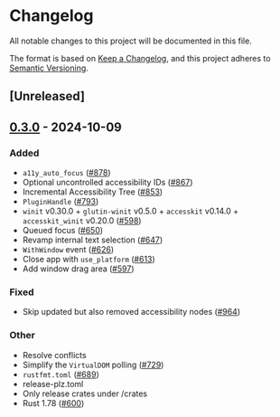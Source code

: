 # Changelog

All notable changes to this project will be documented in this file.

The format is based on [Keep a Changelog](https://keepachangelog.com/en/1.0.0/),
and this project adheres to [Semantic Versioning](https://semver.org/spec/v2.0.0.html).

## [Unreleased]

## [0.3.0](https://github.com/marc2332/freya/compare/freya-common-v0.2.1...freya-common-v0.3.0) - 2024-10-09

### Added

- `a11y_auto_focus` ([#878](https://github.com/marc2332/freya/pull/878))
- Optional uncontrolled accessibility IDs ([#867](https://github.com/marc2332/freya/pull/867))
- Incremental Accessibility Tree ([#853](https://github.com/marc2332/freya/pull/853))
- `PluginHandle` ([#793](https://github.com/marc2332/freya/pull/793))
- `winit` v0.30.0 + `glutin-winit` v0.5.0 + `accesskit` v0.14.0 + `accesskit_winit` v0.20.0  ([#598](https://github.com/marc2332/freya/pull/598))
- Queued focus ([#650](https://github.com/marc2332/freya/pull/650))
- Revamp internal text selection ([#647](https://github.com/marc2332/freya/pull/647))
- `WithWindow` event ([#626](https://github.com/marc2332/freya/pull/626))
- Close app with `use_platform` ([#613](https://github.com/marc2332/freya/pull/613))
- Add window drag area ([#597](https://github.com/marc2332/freya/pull/597))

### Fixed

- Skip updated but also removed accessibility nodes ([#964](https://github.com/marc2332/freya/pull/964))

### Other

- Resolve conflicts
- Simplify the `VirtualDOM` polling ([#729](https://github.com/marc2332/freya/pull/729))
- `rustfmt.toml` ([#689](https://github.com/marc2332/freya/pull/689))
- release-plz.toml
- Only release crates under /crates
- Rust 1.78 ([#600](https://github.com/marc2332/freya/pull/600))
